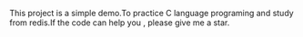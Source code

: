 This project is a simple demo.To practice C language programing and study from redis.If the code can help you , please give me a star.
